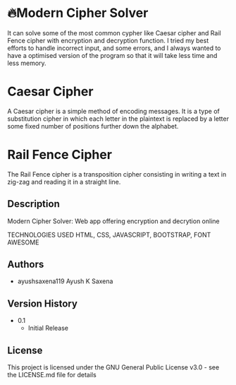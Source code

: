 # 🔥Modern Cipher Solver
It can solve some of the most common cypher like Caesar cipher and Rail Fence cipher with encryption and decryption function. I tried my best efforts to handle incorrect input, and some errors, and I always wanted to have a optimised version of the program so that it will take less time and less memory.

# Caesar Cipher
A Caesar cipher is a simple method of encoding messages. It is a type of substitution cipher in which each letter in the plaintext is replaced by a letter some fixed number of positions further down the alphabet.

# Rail Fence Cipher
The Rail Fence cipher is a transposition cipher consisting in writing a text in zig-zag and reading it in a straight line.

## Description
Modern Cipher Solver: Web app offering encryption and decrytion online

TECHNOLOGIES USED
HTML, CSS, JAVASCRIPT,
BOOTSTRAP, FONT AWESOME

## Authors

* ayushsaxena119 Ayush K Saxena



## Version History


* 0.1
    * Initial Release

## License

This project is licensed under the GNU General Public License v3.0 - see the LICENSE.md file for details
